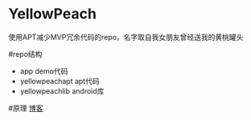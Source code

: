 # YellowPeach
使用APT减少MVP冗余代码的repo，名字取自我女朋友曾经送我的黄桃罐头

#repo结构
- app demo代码
- yellowpeachapt apt代码
- yellowpeachlib android库

#原理
[博客](http://blog.csdn.net/u013022222/article/details/52830190)
